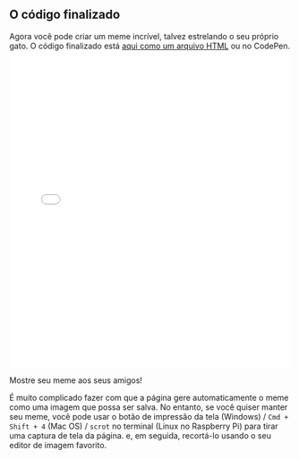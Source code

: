 ## O código finalizado

Agora você pode criar um meme incrível, talvez estrelando o seu próprio gato. O código finalizado está [aqui como um arquivo HTML](resources/index.html) ou no CodePen. <iframe height='567' scrolling='no' title='Gerador de meme de gato' src='//codepen.io/rpflaura/embed/NbbveK/?height=567&theme-id=0&default-tab=js,result&embed-version=2' frameborder='no' allowtransparency='true' allowfullscreen='true' style='width: 100%;' mark="crwd-mark">See the Pen <a href='https://codepen.io/rpflaura/pen/NbbveK/'>Cat Meme Generator</a> by Laura Sach (<a href='https://codepen.io/rpflaura'>@rpflaura</a>) on <a href='https://codepen.io'>CodePen</a>.
</iframe>

Mostre seu meme aos seus amigos!

É muito complicado fazer com que a página gere automaticamente o meme como uma imagem que possa ser salva. No entanto, se você quiser manter seu meme, você pode usar o botão de impressão da tela (Windows) / `Cmd + Shift + 4` (Mac OS) / `scrot` no terminal (Linux no Raspberry Pi) para tirar uma captura de tela da página. e, em seguida, recortá-lo usando o seu editor de imagem favorito.
